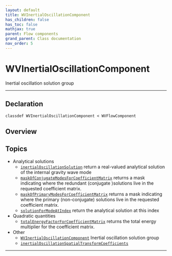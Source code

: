 ```yaml
---
layout: default
title: WVInertialOscillationComponent
has_children: false
has_toc: false
mathjax: true
parent: Flow components
grand_parent: Class documentation
nav_order: 5
---
```


#  WVInertialOscillationComponent

Inertial oscillation solution group


---

## Declaration

<div class="language-matlab highlighter-rouge"><div class="highlight"><pre class="highlight"><code>classdef WVInertialOscillationComponent < WVFlowComponent</code></pre></div></div>

## Overview
 
  


## Topics
+ Analytical solutions
  + [`inertialOscillationSolution`](/classes/flow-components/wvinertialoscillationcomponent/inertialoscillationsolution.html) return a real-valued analytical solution of the internal gravity wave mode
  + [`maskOfConjugateModesForCoefficientMatrix`](/classes/flow-components/wvinertialoscillationcomponent/maskofconjugatemodesforcoefficientmatrix.html) returns a mask indicating where the redundant (conjugate )solutions live in the requested coefficient matrix.
  + [`maskOfPrimaryModesForCoefficientMatrix`](/classes/flow-components/wvinertialoscillationcomponent/maskofprimarymodesforcoefficientmatrix.html) returns a mask indicating where the primary (non-conjugate) solutions live in the requested coefficient matrix.
  + [`solutionForModeAtIndex`](/classes/flow-components/wvinertialoscillationcomponent/solutionformodeatindex.html) return the analytical solution at this index
+ Quadratic quantities
  + [`totalEnergyFactorForCoefficientMatrix`](/classes/flow-components/wvinertialoscillationcomponent/totalenergyfactorforcoefficientmatrix.html) returns the total energy multiplier for the coefficient matrix.
+ Other
  + [`WVInertialOscillationComponent`](/classes/flow-components/wvinertialoscillationcomponent/wvinertialoscillationcomponent.html) Inertial oscillation solution group
  + [`inertialOscillationSpatialTransformCoefficients`](/classes/flow-components/wvinertialoscillationcomponent/inertialoscillationspatialtransformcoefficients.html) 


---